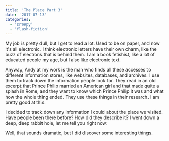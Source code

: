 ```yaml
---
title: 'The Place Part 3'
date: '2017-07-13'
categories:
  - 'creepy'
  - 'flash-fiction'
---
```


My job is pretty dull, but I get to read a lot. Used to be on paper, and now
it's all electronic. I think electronic letters have their own charm, like the
buzz of electrons that is behind them. I am a book fetishist, like a lot of
educated people my age, but I also like electronic text.

<!-- truncate -->


Anyway, Andy at my work is the man who finds all these accesses to different
information stores, like websites, databases, and archives. I use them to track
down the information people look for. They read in an old excerpt that Prince
Philip married an American girl and that made quite a splash in Rome, and they
want to know which Prince Philip it was and what how the whole thing ended. They
use these things in their research. I am pretty good at this.

I decided to track down any information I could about the place we visited. Have
people been there before? How did they describe it? I went down a deep, deep
rabbit hole, let me tell you right now.

Well, that sounds dramatic, but I did discover some interesting things.
